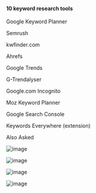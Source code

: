 #### 10 keyword research tools

Google Keyword Planner

Semrush 

kwfinder.com

Ahrefs

Google Trends

G-Trendalyser 

Google.com Incognito 

Moz Keyword Planner

Google Search Console

Keywords Everywhere (extension)

 Also Asked 

![image](https://github.com/atiq-shumon/seo_viral_search_keyword_page_rank_google_chrome_extention_produc_tools/assets/21005669/d3eecf08-4458-4e28-8b22-ea9659731d04)

![image](https://github.com/atiq-shumon/seo_viral_search_keyword_page_rank_google_chrome_extention_produc_tools/assets/21005669/11bbc724-1c93-42b0-88ae-b4c4cf5e665f)

![image](https://github.com/atiq-shumon/seo_viral_search_keyword_page_rank_google_chrome_extention_produc_tools/assets/21005669/527c776f-67e0-4b9b-b8f7-195ad183426e)

![image](https://github.com/atiq-shumon/seo_viral_search_keyword_page_rank_google_chrome_extention_produc_tools/assets/21005669/369336ae-bdc6-4adf-95d3-3b1616126289)
